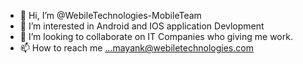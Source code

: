 - 👋 Hi, I’m @WebileTechnologies-MobileTeam
- 👀 I’m interested in Android and IOS application Devlopment
- 💞️ I’m looking to collaborate on IT Companies who giving me work.
- 📫 How to reach me ...mayank@webiletechnologies.com

<!---
WebileTechnologies-MobileTeam/WebileTechnologies-MobileTeam is a ✨ special ✨ repository because its `README.md` (this file) appears on your GitHub profile.
You can click the Preview link to take a look at your changes.
--->
